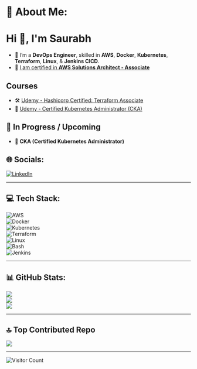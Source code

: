 # 💫 About Me:
# Hi 👋, I'm Saurabh  
- 🚀 I’m a **DevOps Engineer**, skilled in **AWS**, **Docker**, **Kubernetes**, **Terraform**, **Linux**, & **Jenkins CICD**.
- 📜 [I am certified in **AWS Solutions Architect - Associate**](https://drive.google.com/file/d/1iu0vi4nxPlSuK1mg_89idmlxrmlEYszk/view)

## Courses
- 🛠️ [Udemy - Hashicorp Certified: Terraform Associate](https://drive.google.com/file/d/1DXobJ2Q6J2XRMQlLcz9GirJe38RHiyaR/view)
- 📘 [Udemy - Certified Kubernetes Administrator (CKA)](https://drive.google.com/file/d/1AWljRav075YOMRgq__-KgZur9jrqcOp6/view)  

## 🚀 In Progress / Upcoming  
- 🎯 **CKA (Certified Kubernetes Administrator)** 

## 🌐 Socials:
[![LinkedIn](https://img.shields.io/badge/LinkedIn-%230077B5.svg?logo=linkedin&logoColor=white)](https://linkedin.com/in/saurabh--tiwari)

---

## 💻 Tech Stack:
![AWS](https://img.shields.io/badge/AWS-232F3E?logo=amazon-aws&logoColor=white)  
![Docker](https://img.shields.io/badge/Docker-2496ED?logo=docker&logoColor=white)  
![Kubernetes](https://img.shields.io/badge/Kubernetes-326CE5?logo=kubernetes&logoColor=white)  
![Terraform](https://img.shields.io/badge/Terraform-623CE4?logo=terraform&logoColor=white)  
![Linux](https://img.shields.io/badge/Linux-FCC624?logo=linux&logoColor=black)  
![Bash](https://img.shields.io/badge/Bash-4EAA25?logo=gnu-bash&logoColor=white)  
![Jenkins](https://img.shields.io/badge/Jenkins-D24939?logo=jenkins&logoColor=white)  

---

## 📊 GitHub Stats:
![](https://github-readme-stats.vercel.app/api?username=saurabhtiwari28&theme=dark&hide_border=false&include_all_commits=true&count_private=true)  
![](https://github-readme-streak-stats.herokuapp.com?user=saurabhtiwari28&theme=dark&hide_border=false)  
![](https://github-readme-stats.vercel.app/api/top-langs/?username=saurabhtiwari28&theme=dark&hide_border=false&layout=compact)

---

## 🔝 Top Contributed Repo
![](https://github-contributor-stats.vercel.app/api?username=saurabhtiwari28&limit=5&theme=dark&combine_all_yearly_contributions=true)

---
![Visitor Count](https://komarev.com/ghpvc/?username=saurabhtiwari28&label=Profile%20Views&color=0e75b6&style=flat)


